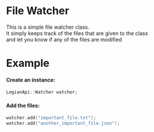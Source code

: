 # File Watcher
This is a simple file watcher class.<br>
It simply keeps track of the files that are given to the class<br>
and let you know if any of the files are modified<br>

# Example
<h4>Create an instance:</h4>

```cpp
LogianApi::Watcher watcher;
```

<h4>Add the files:</h4>

```cpp
watcher.add("important_file.txt");
watcher.add("another_important_file.json");
```
